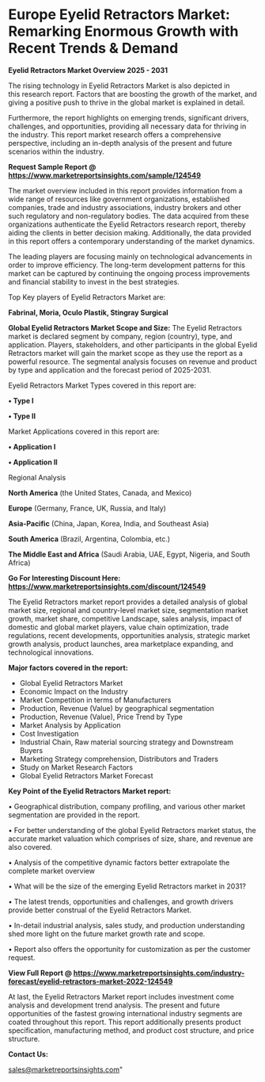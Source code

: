 # Europe Eyelid Retractors Market: Remarking Enormous Growth with Recent Trends & Demand

<Strong> Eyelid Retractors Market Overview 2025 - 2031</strong>

The rising technology in Eyelid Retractors Market is also depicted in this research report. Factors that are boosting the growth of the market, and giving a positive push to thrive in the global market is explained in detail.

Furthermore, the report highlights on emerging trends, significant drivers, challenges, and opportunities, providing all necessary data for thriving in the industry. This report market research offers a comprehensive perspective, including an in-depth analysis of the present and future scenarios within the industry.

<strong>Request Sample Report @ <a href=https://www.marketreportsinsights.com/sample/124549>https://www.marketreportsinsights.com/sample/124549</a></strong>

The market overview included in this report provides information from a wide range of resources like government organizations, established companies, trade and industry associations, industry brokers and other such regulatory and non-regulatory bodies. The data acquired from these organizations authenticate the Eyelid Retractors research report, thereby aiding the clients in better decision making. Additionally, the data provided in this report offers a contemporary understanding of the market dynamics.

The leading players are focusing mainly on technological advancements in order to improve efficiency. The long-term development patterns for this market can be captured by continuing the ongoing process improvements and financial stability to invest in the best strategies.

Top Key players of Eyelid Retractors Market are:

<strong>Fabrinal, Moria, Oculo Plastik, Stingray Surgical</strong>

<strong><b>Global Eyelid Retractors Market Scope and Size:</b></strong>
The Eyelid Retractors market is declared segment by company, region (country), type, and application. Players, stakeholders, and other participants in the global Eyelid Retractors market will gain the market scope as they use the report as a powerful resource. The segmental analysis focuses on revenue and product by type and application and the forecast period of 2025-2031.

Eyelid Retractors Market Types covered in this report are:

<strong>• Type I

• Type II</strong>

Market Applications covered in this report are:

<strong>• Application I

• Application II</strong> 

Regional Analysis

<strong>North America</strong> (the United States, Canada, and Mexico)

<strong>Europe</strong> (Germany, France, UK, Russia, and Italy)

<strong>Asia-Pacific</strong> (China, Japan, Korea, India, and Southeast Asia)

<strong>South America</strong> (Brazil, Argentina, Colombia, etc.)

<strong>The Middle East and Africa</strong> (Saudi Arabia, UAE, Egypt, Nigeria, and South Africa)

<strong>Go For Interesting Discount Here: <a href=https://www.marketreportsinsights.com/discount/124549>https://www.marketreportsinsights.com/discount/124549</a></strong>

The Eyelid Retractors market report provides a detailed analysis of global market size, regional and country-level market size, segmentation market growth, market share, competitive Landscape, sales analysis, impact of domestic and global market players, value chain optimization, trade regulations, recent developments, opportunities analysis, strategic market growth analysis, product launches, area marketplace expanding, and technological innovations.

<strong><b>Major factors covered in the report:</b></strong>
<ul>
  <li>Global Eyelid Retractors Market </li>
  <li>Economic Impact on the Industry</li>
  <li>Market Competition in terms of Manufacturers</li>
  <li>Production, Revenue (Value) by geographical segmentation</li>
  <li>Production, Revenue (Value), Price Trend by Type</li>
  <li>Market Analysis by Application</li>
  <li>Cost Investigation</li>
  <li>Industrial Chain, Raw material sourcing strategy and Downstream Buyers</li>
  <li>Marketing Strategy comprehension, Distributors and Traders</li>
  <li>Study on Market Research Factors</li>
  <li>Global Eyelid Retractors Market Forecast</li>
</ul>

<strong><b>Key Point of the Eyelid Retractors Market report:</b></strong>

• Geographical distribution, company profiling, and various other market segmentation are provided in the report.

• For better understanding of the global Eyelid Retractors market status, the accurate market valuation which comprises of size, share, and revenue are also covered.

• Analysis of the competitive dynamic factors better extrapolate the complete market overview

• What will be the size of the emerging Eyelid Retractors market in 2031?

• The latest trends, opportunities and challenges, and growth drivers provide better construal of the Eyelid Retractors Market.

• In-detail industrial analysis, sales study, and production understanding shed more light on the future market growth rate and scope.

• Report also offers the opportunity for customization as per the customer request.

<strong><b>View Full Report @ <a href=https://www.marketreportsinsights.com/industry-forecast/eyelid-retractors-market-2022-124549>https://www.marketreportsinsights.com/industry-forecast/eyelid-retractors-market-2022-124549</a></b></strong>


At last, the Eyelid Retractors Market report includes investment come analysis and development trend analysis. The present and future opportunities of the fastest growing international industry segments are coated throughout this report. This report additionally presents product specification, manufacturing method, and product cost structure, and price structure.

<strong>Contact Us:</strong>

sales@marketreportsinsights.com"

